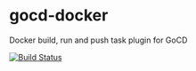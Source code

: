 # gocd-docker
Docker build, run and push task plugin for GoCD

[![Build Status](https://snap-ci.com/manojlds/gocd-docker/branch/master/build_image)](https://snap-ci.com/manojlds/gocd-docker/branch/master)
